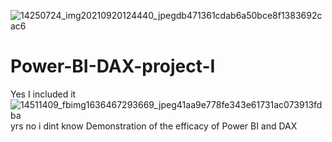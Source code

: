 ![14250724_img20210920124440_jpegdb471361cdab6a50bce8f1383692cac6](https://user-images.githubusercontent.com/101093568/157337464-603c7a81-c5a7-47cf-99f5-2091982b43f1.jpeg)
# Power-BI-DAX-project-I
Yes I included it
![14511409_fbimg1636467293669_jpeg41aa9e778fe343e61731ac073913fdba](https://user-images.githubusercontent.com/101093568/157337654-8e751d48-89f9-45e7-b59a-9e06021bb3fc.jpeg)
yrs
no
i dint know
Demonstration of the efficacy of Power BI and DAX
